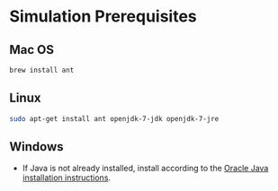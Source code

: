 # Simulation Prerequisites

## Mac OS

<div class="host-code"></div>

```sh
brew install ant

```

## Linux



<div class="host-code"></div>

```sh
sudo apt-get install ant openjdk-7-jdk openjdk-7-jre
```

## Windows

  * If Java is not already installed, install according to the [Oracle Java installation instructions](https://java.com/en/download/help/windows_manual_download.xml).
  
